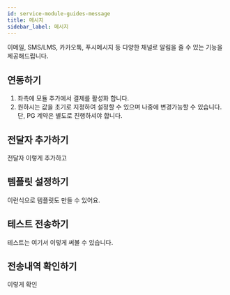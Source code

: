 ```yaml
---
id: service-module-guides-message
title: 메시지
sidebar_label: 메시지
---
```


이메일, SMS/LMS, 카카오톡, 푸시메시지 등 다양한 채널로 알림을 줄 수 있는 기능을 제공해드립니다.

## 연동하기

1. 좌측에 모듈 추가에서 결제를 활성화 합니다.
2. 원하시는 값을 초기로 지정하여 설정할 수 있으며 나중에 변경가능할 수 있습니다. 단, PG 계약은 별도로 진행하셔야 합니다.

## 전달자 추가하기

전달자 이렇게 추가하고

## 템플릿 설정하기

이런식으로 템플릿도 만들 수 있어요.

## 테스트 전송하기

테스트는 여기서 이렇게 써볼 수 있습니다.

## 전송내역 확인하기

이렇게 확인

